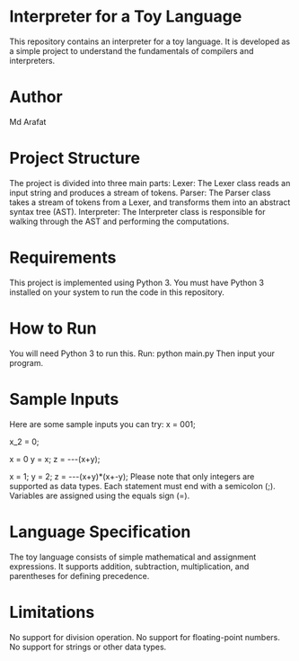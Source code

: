 # Interpreter for a Toy Language
This repository contains an interpreter for a toy language. It is developed as a simple project to understand the fundamentals of compilers and interpreters.

# Author
Md Arafat

# Project Structure
The project is divided into three main parts:
Lexer: The Lexer class reads an input string and produces a stream of tokens.
Parser: The Parser class takes a stream of tokens from a Lexer, and transforms them into an abstract syntax tree (AST).
Interpreter: The Interpreter class is responsible for walking through the AST and performing the computations.

# Requirements
This project is implemented using Python 3. You must have Python 3 installed on your system to run the code in this repository.

# How to Run
You will need Python 3 to run this.
Run: python main.py
Then input your program.

# Sample Inputs
Here are some sample inputs you can try:
x = 001;

x_2 = 0;

x = 0
y = x;
z = ---(x+y);

x = 1;
y = 2;
z = ---(x+y)*(x+-y);
Please note that only integers are supported as data types. Each statement must end with a semicolon (;). Variables are assigned using the equals sign (=).

# Language Specification
The toy language consists of simple mathematical and assignment expressions. It supports addition, subtraction, multiplication, and parentheses for defining precedence.

# Limitations
No support for division operation.
No support for floating-point numbers.
No support for strings or other data types.

